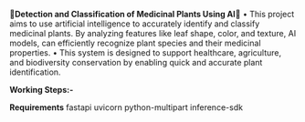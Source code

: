🌿**Detection and Classification of Medicinal Plants Using AI**🌿
•	This project aims to use artificial intelligence to accurately identify and classify medicinal plants. 
  By analyzing features like leaf shape, color, and texture, AI models, can efficiently recognize plant species and their medicinal properties. 
•	This system is designed to support healthcare, agriculture, and biodiversity conservation by enabling quick and accurate plant identification.

**Working Steps:-**



**Requirements**
fastapi
uvicorn
python-multipart
inference-sdk
